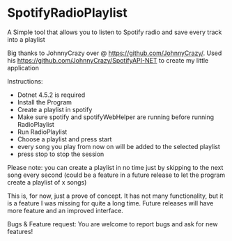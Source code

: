 # SpotifyRadioPlaylist
A Simple tool that allows you to listen to Spotify radio and save every track into a playlist

Big thanks to JohnnyCrazy over @ https://github.com/JohnnyCrazy/.
Used his https://github.com/JohnnyCrazy/SpotifyAPI-NET to create my little application

Instructions:
- Dotnet 4.5.2 is required
- Install the Program
- Create a playlist in spotify
- Make sure spotify and spotifyWebHelper are running before running RadioPlaylist
- Run RadioPlaylist
- Choose a playlist and press start
- every song you play from now on will be added to the selected playlist
- press stop to stop the session

Please note: you can create a playlist in no time just by skipping to the next song every second (could be a feature in a future release to let the program create a playlist of x songs)

This is, for now, just a prove of concept. It has not many functionality, but it is a feature I was missing for quite a long time.
Future releases will have more feature and an improved interface.
 
Bugs & Feature request:
You are welcome to report bugs and ask for new features!
